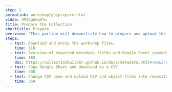 ```yaml
---
step: 2
permalink: workshop/gh/prepare.html
video: XMJbg6mqdTw
title: Prepare the Collection
shorttitle: Prepare
overview: "This portion will demonstrate how to prepare and upload the workshop metadata and files, which are taken from the <a href='https://www.lib.uidaho.edu/digital/psychiana/'>Psychiana Digital Collection</a>."
steps: 
  - text: Download and unzip the workshop files.
    time: 110
  - text: Overview of required metadata fields and Google Sheet spreadsheet setup
    time: 185
    doc: https://collectionbuilder.github.io/docs/metadata.html#required
  - text: Copy Google Sheet and download as a CSV
    time: 300
  - text: Change CSV name and upload CSV and object files into repository
    time: 360
---
```


